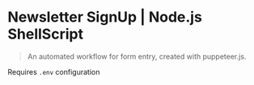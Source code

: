 # Newsletter SignUp | Node.js ShellScript

> An automated workflow for form entry, created
> with puppeteer.js.

Requires `.env` configuration
